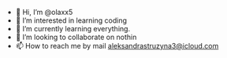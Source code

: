 - 👋 Hi, I’m @olaxx5
- 👀 I’m interested in learning coding
- 🌱 I’m currently learning everything. 
- 💞️ I’m looking to collaborate on nothin
- 📫 How to reach me by mail aleksandrastruzyna3@icloud.com

<!---
olaxx5/olaxx5 is a ✨ special ✨ repository because its `README.md` (this file) appears on your GitHub profile.
You can click the Preview link to take a look at your changes.
--->
